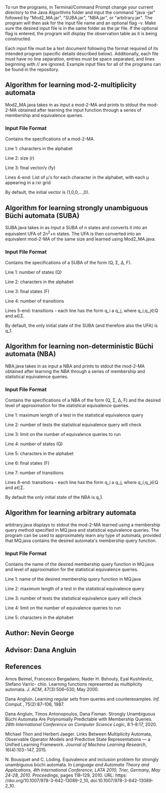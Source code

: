 To run the programs, in Terminal/Command Prompt change your current directory to the Java Algorithms folder and input the command "java -jar" followed by "Mod2_MA.jar", "SUBA.jar", "NBA.jar", or "arbitrary.jar". The program will then ask for the input file name and an optional flag -v. Make sure the desired input file is in the same folder as the jar file. If the optional flag is entered, the program will display the observation table as it is being constructed.

Each input file must be a text document following the format required of its intended program (specific details described below). Additionally, each file must have no line separation, entries must be space separated, and lines beginning with // are ignored. Example input files for all of the programs can be found in the repository.

## Algorithm for learning mod-2-multiplicity automata
Mod2_MA.java takes in as input a mod-2-MA and prints to stdout the mod-2-MA obtained after learning the input function through a series of membership and equivalence queries.

### Input File Format
Contains the specifications of a mod-2-MA.

Line 1: characters in the alphabet

Line 2: size (r)

Line 3: final vector/γ (fy)

Lines 4-end: List of μ's for each character in the alphabet, with each μ appearing in a rxr grid

By default, the initial vector is (1,0,0,...,0).

## Algorithm for learning strongly unambiguous Büchi automata (SUBA)
SUBA.java takes in as input a SUBA of n states and converts it into an equivalent UFA of 2n<sup>2</sup>+n states. The UFA is then converted into an equivalent mod-2-MA of the same size and learned using Mod2_MA.java.

### Input File Format
Contains the specifications of a SUBA of the form (Q, Σ, ∆, F).

Line 1: number of states (Q)

Line 2: characters in the alphabet

Line 3: final states (F)

Line 4: number of transitions

Lines 5-end: transitions - each line has the form q_i a q_j, where q_i,q_j∈Q and a∈Σ.

By default, the only initial state of the SUBA (and therefore also the UFA) is q_1.

## Algorithm for learning non-deterministic Büchi automata (NBA)
NBA.java takes in as input a NBA and prints to stdout the mod-2-MA obtained after learning the NBA through a series of membership and statistical equivalence queries.

### Input File Format
Contains the specifications of a NBA of the form (Q, Σ, ∆, F) and the desired level of approximation for the statistical equivalence queries.

Line 1: maximum length of a test in the statistical equivalence query

Line 2: number of tests the statistical equivalence query will check

Line 3: limit on the number of equivalence queries to run

Line 4: number of states (Q)

Line 5: characters in the alphabet

Line 6: final states (F)

Line 7: number of transitions

Lines 8-end: transitions - each line has the form q_i a q_j, where q_i,q_j∈Q and a∈Σ.

By default the only initial state of the NBA is q_1.

## Algorithm for learning arbitrary automata
arbitrary.java displays to stdout the mod-2-MA learned using a membership query method specified in MQ.java and statistical equivalence queries. The program can be used to approximately learn any type of automata, provided that MQ.java contains the desired automata's membership query function.

### Input File Format
Contains the name of the desired membership query function in MQ.java and level of approximation for the statistical equivalence queries.

Line 1: name of the desired membership query function in MQ.java

Line 2: maximum length of a test in the statistical equivalence query

Line 3: number of tests the statistical equivalence query will check

Line 4: limit on the number of equivalence queries to run

Line 5: characters in the alphabet

## Author: Nevin George

## Advisor: Dana Angluin

## References
Amos Beimel, Francesco Bergadano, Nader H. Bshouty, Eyal Kushilevitz, Stefano Varric- chio. Learning functions represented    as multiplicity automata. *J. ACM*, 47(3):506–530, May 2000.

Dana Angluin. Learning regular sets from queries and counterexamples. *Inf. Comput.*, 75(2):87–106, 1987.

Dana Angluin, Timos Antonopoulos, Dana Fisman. Strongly Unambiguous Büchi Automata Are Polynomially Predictable with Membership Queries. *28th International Conference on Computer Science Logic*, 8:1–8:17, 2020.

Michael Thon and Herbert Jaeger. Links Between Multiplicity Automata, Observable Operator Models and Predictive State Representations — a Unified Learning Framework. *Journal of Machine Learning Research*, 16(4):103−147, 2015.

N. Bousquet and C. Löding. Equivalence and inclusion problem for strongly unambiguous büchi automata. In *Language and Automata Theory and Applications, 4th International Conference, LATA 2010, Trier, Germany, May 24-28, 2010. Proceedings,* pages 118–129, 2010. URL: https: //doi.org/10.1007/978-3-642-13089-2_10, doi:10.1007/978-3-642-13089-2\_10.
